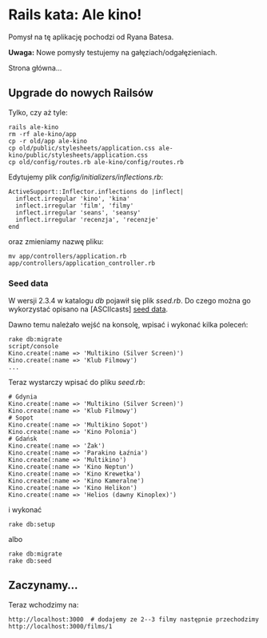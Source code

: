 # Rails kata: Ale kino!

Pomysł na tę aplikację pochodzi od Ryana Batesa.

**Uwaga:** Nowe pomysły testujemy na gałęziach/odgałęzieniach.

Strona główna…


## Upgrade do nowych Railsów

Tylko, czy aż tyle:

    rails ale-kino
    rm -rf ale-kino/app
    cp -r old/app ale-kino
    cp old/public/stylesheets/application.css ale-kino/public/stylesheets/application.css
    cp old/config/routes.rb ale-kino/config/routes.rb

Edytujemy plik *config/initializers/inflections.rb*:

    ActiveSupport::Inflector.inflections do |inflect|
      inflect.irregular 'kino', 'kina'
      inflect.irregular 'film', 'filmy'
      inflect.irregular 'seans', 'seansy'
      inflect.irregular 'recenzja', 'recenzje'
    end

oraz zmieniamy nazwę pliku:

    mv app/controllers/application.rb app/controllers/application_controller.rb


### Seed data 

W wersji 2.3.4 w katalogu *db* pojawił się plik *ssed.rb*.
Do czego można go wykorzystać opisano na [ASCIIcasts] [seed data].

Dawno temu należało wejść na konsolę, wpisać i wykonać kilka poleceń:

    rake db:migrate
    script/console
    Kino.create(:name => 'Multikino (Silver Screen)')
    Kino.create(:name => 'Klub Filmowy')
    ...

Teraz wystarczy wpisać do pliku *seed.rb*:

    # Gdynia
    Kino.create(:name => 'Multikino (Silver Screen)')
    Kino.create(:name => 'Klub Filmowy')
    # Sopot
    Kino.create(:name => 'Multikino Sopot')
    Kino.create(:name => 'Kino Polonia')
    # Gdańsk
    Kino.create(:name => 'Żak')
    Kino.create(:name => 'Parakino Łaźnia')
    Kino.create(:name => 'Multikino')
    Kino.create(:name => 'Kino Neptun')
    Kino.create(:name => 'Kino Krewetka')
    Kino.create(:name => 'Kino Kameralne')
    Kino.create(:name => 'Kino Helikon')
    Kino.create(:name => 'Helios (dawny Kinoplex)')

i wykonać

    rake db:setup

albo

    rake db:migrate
    rake db:seed

## Zaczynamy…

Teraz wchodzimy na:

    http://localhost:3000  # dodajemy ze 2--3 filmy następnie przechodzimy
    http://localhost:3000/films/1


[seed data]: http://asciicasts.com/episodes/179-seed-data "Seed Data"
